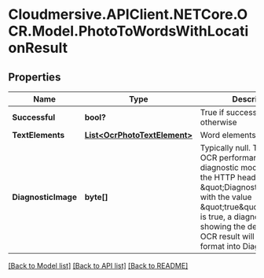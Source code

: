 # Cloudmersive.APIClient.NETCore.OCR.Model.PhotoToWordsWithLocationResult
## Properties

Name | Type | Description | Notes
------------ | ------------- | ------------- | -------------
**Successful** | **bool?** | True if successful, false otherwise | [optional] 
**TextElements** | [**List&lt;OcrPhotoTextElement&gt;**](OcrPhotoTextElement.md) | Word elements in the image | [optional] 
**DiagnosticImage** | **byte[]** | Typically null.  To analyze OCR performance, enable diagnostic mode by adding the HTTP header \&quot;DiagnosticMode\&quot; with the value \&quot;true\&quot;.  When this is true, a diagnostic image showing the details of the OCR result will be set in PNG format into DiagnosticImage. | [optional] 

[[Back to Model list]](../README.md#documentation-for-models) [[Back to API list]](../README.md#documentation-for-api-endpoints) [[Back to README]](../README.md)


